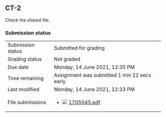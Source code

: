 <h2>CT-2</h2>Check the shared file.

<h3>Submission status</h3><table>
<tbody><tr>
<td>Submission status</td>
<td>Submitted for grading</td>
</tr>
<tr>
<td>Grading status</td>
<td>Not graded</td>
</tr>
<tr>
<td>Due date</td>
<td>Monday, 14 June 2021, 12:35 PM</td>
</tr>
<tr>
<td>Time remaining</td>
<td>Assignment was submitted 1 min 22 secs early</td>
</tr>
<tr>
<td>Last modified</td>
<td>Monday, 14 June 2021, 12:33 PM</td>
</tr>
<tr>
<td>File submissions</td>
<td><ul><li><img src="..%5C..%5C..%5CJanuary%202018%5CCSE101%5CNews%20forum%5CCLASS%20TEST%202%20Marks%5Cfile%5Cpdf.png" /> <a href="file%5C1705045.pdf">1705045.pdf</a> 
</li></ul>

</td>
</tr>

</tbody>
</table>



